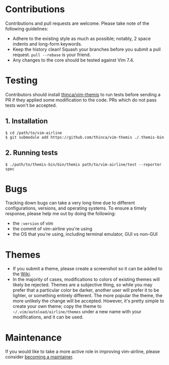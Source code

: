 # Contributions

Contributions and pull requests are welcome.  Please take note of the following guidelines:

*  Adhere to the existing style as much as possible; notably, 2 space indents and long-form keywords.
*  Keep the history clean!  Squash your branches before you submit a pull request.  `pull --rebase` is your friend.
*  Any changes to the core should be tested against Vim 7.4.

# Testing

Contributors should install [thinca/vim-themis](https://github.com/thinca/vim-themis) to run tests before sending a PR if they applied some modification to the code. PRs which do not pass tests won't be accepted.

## 1. Installation

```
$ cd /path/to/vim-airline
$ git submodule add https://github.com/thinca/vim-themis ./.themis-bin
```

## 2. Running tests

```
$ ./path/to/themis-bin/bin/themis path/to/vim-airline/test --reporter spec
```

# Bugs

Tracking down bugs can take a very long time due to different configurations, versions, and operating systems.  To ensure a timely response, please help me out by doing the following:

* the `:version` of vim
* the commit of vim-airline you're using
* the OS that you're using, including terminal emulator, GUI vs non-GUI

# Themes

*  If you submit a theme, please create a screenshot so it can be added to the [Wiki][14].
*  In the majority of cases, modifications to colors of existing themes will likely be rejected.  Themes are a subjective thing, so while you may prefer that a particular color be darker, another user will prefer it to be lighter, or something entirely different.  The more popular the theme, the more unlikely the change will be accepted.  However, it's pretty simple to create your own theme; copy the theme to `~/.vim/autoload/airline/themes` under a new name with your modifications, and it can be used.

# Maintenance

If you would like to take a more active role in improving vim-airline, please consider [becoming a maintainer][43].


[14]: https://github.com/vim-airline/vim-airline/wiki/Screenshots
[43]: https://github.com/vim-airline/vim-airline/wiki/Becoming-a-Maintainer
